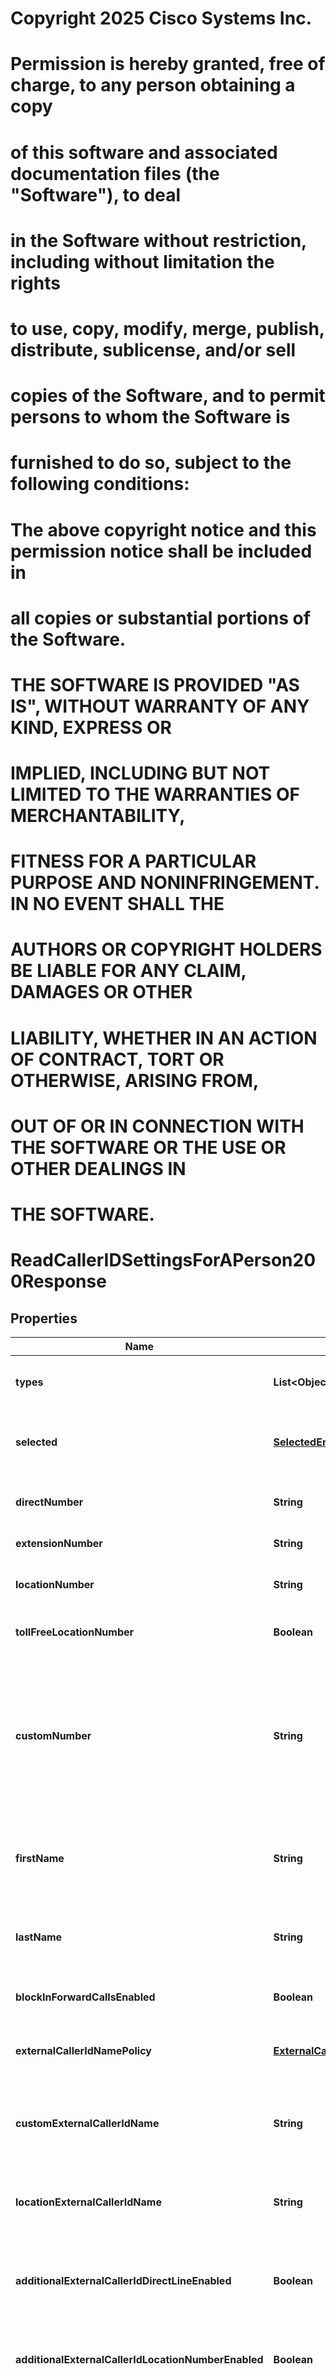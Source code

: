 <!--  Copyright 2025 Cisco Systems Inc.

Permission is hereby granted, free of charge, to any person obtaining a copy
of this software and associated documentation files (the "Software"), to deal
in the Software without restriction, including without limitation the rights
to use, copy, modify, merge, publish, distribute, sublicense, and/or sell
copies of the Software, and to permit persons to whom the Software is
furnished to do so, subject to the following conditions:

The above copyright notice and this permission notice shall be included in
all copies or substantial portions of the Software.

THE SOFTWARE IS PROVIDED "AS IS", WITHOUT WARRANTY OF ANY KIND, EXPRESS OR
IMPLIED, INCLUDING BUT NOT LIMITED TO THE WARRANTIES OF MERCHANTABILITY,
FITNESS FOR A PARTICULAR PURPOSE AND NONINFRINGEMENT. IN NO EVENT SHALL THE
AUTHORS OR COPYRIGHT HOLDERS BE LIABLE FOR ANY CLAIM, DAMAGES OR OTHER
LIABILITY, WHETHER IN AN ACTION OF CONTRACT, TORT OR OTHERWISE, ARISING FROM,
OUT OF OR IN CONNECTION WITH THE SOFTWARE OR THE USE OR OTHER DEALINGS IN
THE SOFTWARE.-->
# Copyright 2025 Cisco Systems Inc.
#
# Permission is hereby granted, free of charge, to any person obtaining a copy
# of this software and associated documentation files (the "Software"), to deal
# in the Software without restriction, including without limitation the rights
# to use, copy, modify, merge, publish, distribute, sublicense, and/or sell
# copies of the Software, and to permit persons to whom the Software is
# furnished to do so, subject to the following conditions:
#
# The above copyright notice and this permission notice shall be included in
# all copies or substantial portions of the Software.
#
# THE SOFTWARE IS PROVIDED "AS IS", WITHOUT WARRANTY OF ANY KIND, EXPRESS OR
# IMPLIED, INCLUDING BUT NOT LIMITED TO THE WARRANTIES OF MERCHANTABILITY,
# FITNESS FOR A PARTICULAR PURPOSE AND NONINFRINGEMENT. IN NO EVENT SHALL THE
# AUTHORS OR COPYRIGHT HOLDERS BE LIABLE FOR ANY CLAIM, DAMAGES OR OTHER
# LIABILITY, WHETHER IN AN ACTION OF CONTRACT, TORT OR OTHERWISE, ARISING FROM,
# OUT OF OR IN CONNECTION WITH THE SOFTWARE OR THE USE OR OTHER DEALINGS IN
# THE SOFTWARE.



# ReadCallerIDSettingsForAPerson200Response


## Properties

| Name | Type | Description | Notes |
|------------ | ------------- | ------------- | -------------|
|**types** | **List&lt;Object&gt;** | Allowed types for the &#x60;selected&#x60; field. This field is read-only and cannot be modified. |  |
|**selected** | [**SelectedEnum**](#SelectedEnum) | Which type of outgoing Caller ID will be used. This setting is for the number portion. |  |
|**directNumber** | **String** | Direct number which will be shown if &#x60;DIRECT_LINE&#x60; is selected. |  [optional] |
|**extensionNumber** | **String** | Extension number of the person. |  [optional] |
|**locationNumber** | **String** | Location number which will be shown if &#x60;LOCATION_NUMBER&#x60; is selected. |  [optional] |
|**tollFreeLocationNumber** | **Boolean** | Flag to indicate if the location number is toll-free number. |  |
|**customNumber** | **String** | Custom number which will be shown if CUSTOM is selected. This value must be a number from the person&#39;s location or from another location with the same country, PSTN provider, and zone (only applicable for India locations) as the person&#39;s location. |  [optional] |
|**firstName** | **String** | Person&#39;s Caller ID first name.  Characters of &#x60;%&#x60;,  &#x60;+&#x60;, &#x60;&#x60;, &#x60;\&quot;&#x60; and Unicode characters are not allowed. |  |
|**lastName** | **String** | Person&#39;s Caller ID last name.  Characters of &#x60;%&#x60;,  &#x60;+&#x60;, &#x60;&#x60;, &#x60;\&quot;&#x60; and Unicode characters are not allowed. |  |
|**blockInForwardCallsEnabled** | **Boolean** | Block this person&#39;s identity when receiving a call. |  |
|**externalCallerIdNamePolicy** | [**ExternalCallerIdNamePolicyEnum**](#ExternalCallerIdNamePolicyEnum) | Designates which type of External Caller ID Name policy is used. Default is &#x60;DIRECT_LINE&#x60;. |  [optional] |
|**customExternalCallerIdName** | **String** | Custom external caller ID name which will be shown if external caller ID name policy is &#x60;OTHER&#x60;. |  [optional] |
|**locationExternalCallerIdName** | **String** | Location&#39;s external caller ID name which will be shown if external caller ID name policy is &#x60;LOCATION&#x60;. |  |
|**additionalExternalCallerIdDirectLineEnabled** | **Boolean** | Flag to indicate the person&#39;s direct line number is available as an additional external caller ID for the person. |  [optional] |
|**additionalExternalCallerIdLocationNumberEnabled** | **Boolean** | Flag to indicate the location main number is available as an additional external caller ID for the person. |  [optional] |
|**additionalExternalCallerIdCustomNumber** | **String** | The custom number available as an additional external caller ID for the person. This value must be a number from the person&#39;s location or from another location with the same country, PSTN provider, and zone (only applicable for India locations) as the person&#39;s location. |  [optional] |



## Enum: SelectedEnum

| Name | Value |
|---- | -----|
| DIRECT_LINE | &quot;DIRECT_LINE&quot; |
| LOCATION_NUMBER | &quot;LOCATION_NUMBER&quot; |
| CUSTOM | &quot;CUSTOM&quot; |



## Enum: ExternalCallerIdNamePolicyEnum

| Name | Value |
|---- | -----|
| DIRECT_LINE | &quot;DIRECT_LINE&quot; |
| LOCATION | &quot;LOCATION&quot; |
| OTHER | &quot;OTHER&quot; |



